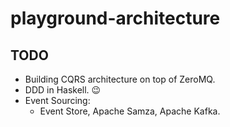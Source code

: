 # playground-architecture

## TODO

- Building CQRS architecture on top of ZeroMQ.
- DDD in Haskell. :wink:
- Event Sourcing:
  - Event Store, Apache Samza, Apache Kafka.
